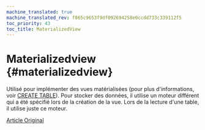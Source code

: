 ```yaml
---
machine_translated: true
machine_translated_rev: f865c9653f9df092694258e0ccdd733c339112f5
toc_priority: 43
toc_title: MaterializedView
---
```


# Materializedview {#materializedview}

Utilisé pour implémenter des vues matérialisées (pour plus d'informations, voir [CREATE TABLE](../../../sql_reference/statements/create.md)). Pour stocker des données, il utilise un moteur différent qui a été spécifié lors de la création de la vue. Lors de la lecture d'une table, il utilise juste ce moteur.

[Article Original](https://clickhouse.tech/docs/en/operations/table_engines/materializedview/) <!--hide-->
